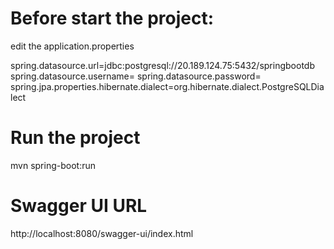 # Before start the project:
edit the application.properties

spring.datasource.url=jdbc:postgresql://20.189.124.75:5432/springbootdb
spring.datasource.username=
spring.datasource.password=
spring.jpa.properties.hibernate.dialect=org.hibernate.dialect.PostgreSQLDialect

# Run the project
mvn spring-boot:run

# Swagger UI URL
http://localhost:8080/swagger-ui/index.html